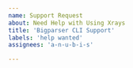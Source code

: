 ```yaml
---
name: Support Request
about: Need Help with Using Xrays
title: 'Bigparser CLI Support'
labels: 'help wanted'
assignees: 'a-n-u-b-i-s'

---
```

